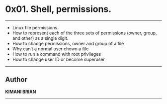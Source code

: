 # 0x01. Shell, permissions.
---

* Linux file permissions.
* How to represent each of the three sets of permissions (owner, group, and other) as a single digit.
* How to change permissions, owner and group of a file
* Why can’t a normal user chown a file
* How to run a command with root privileges
* How to change user ID or become superuser

---
## Author
**__KIMANI BRIAN__**

---
